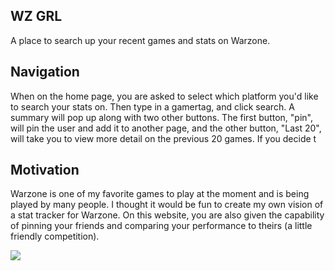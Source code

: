 <h2>WZ GRL</h2>
<p>A place to search up your recent games and stats on Warzone. </p>
<h2>Navigation</h2>
When on the home page, you are asked to select which platform you'd like to search your stats on. Then type in a gamertag, and click search. A summary will pop up along with two other buttons. The first button, "pin", will pin the user and add it to another page, and the other button, "Last 20", will take you to view more detail on the previous 20 games. If you decide t
</p>
<h2>Motivation</h2>
<p>Warzone is one of my favorite games to play at the moment and is being played by many people. I thought it would be fun to create my own vision of a stat tracker for Warzone. On this website, you are also given the capability of pinning your friends and comparing your performance to theirs (a little friendly competition).</p>

<img src="https://user-images.githubusercontent.com/84594956/133006417-c31a7337-e3a1-4ff9-af70-49eed9c39356.png" />
